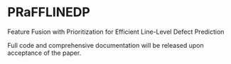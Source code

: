 # PRaFFLINEDP
Feature Fusion with Prioritization for Efficient Line-Level Defect Prediction

Full code and comprehensive documentation will be released upon acceptance of the paper.